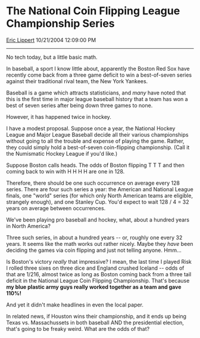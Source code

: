 <div id="page">

# The National Coin Flipping League Championship Series

[Eric Lippert](https://social.msdn.microsoft.com/profile/Eric%20Lippert) 10/21/2004 12:09:00 PM

-----

<div id="content">

<div class="mine">

No tech today, but a little basic math.

In baseball, a sport I know little about, apparently the Boston Red Sox have recently come back from a three game deficit to win a best-of-seven series against their traditional rival team, the New York Yankees.

Baseball is a game which attracts statisticians, and *many* have noted that this is the first time in major league baseball history that a team has won a best of seven series after being down three games to none.

However, it has happened twice in hockey.

I have a modest proposal. Suppose once a year, the National Hockey League and Major League Baseball decide all their various championships without going to all the trouble and expense of playing the game. Rather, they could simply hold a best-of-seven coin-flipping championship. (Call it the Numismatic Hockey League if you'd like.)

Suppose Boston calls heads. The odds of Boston flipping T T T and then coming back to win with H H H H are one in 128.

Therefore, there should be one such occurrence on average every 128 series. There are four such series a year: the American and National League finals, one "world" series (for which only North American teams are eligible, strangely enough), and one Stanley Cup. You'd expect to wait 128 / 4 = 32 years on average between occurrences.

We've been playing pro baseball and hockey, what, about a hundred years in North America?

Three such series, in about a hundred years -- or, roughly one every 32 years. It seems like the math works out rather nicely. Maybe they *have* been deciding the games via coin flipping and just not telling anyone. Hmm...

Is Boston's victory *really* that impressive? I mean, the last time I played Risk I rolled three sixes on three dice and England crushed Iceland -- odds of that are 1/216, almost twice as long as Boston coming back from a three tail deficit in the National League Coin Flipping Championship. That's because **my blue plastic army guys really worked together as a team and gave 110%\!**

And yet it didn't make headlines in even the local paper.

In related news, if Houston wins their championship, and it ends up being Texas vs. Massachussets in both baseball AND the presidential election, that's going to be freaky weird. What are the odds of that?

</div>

</div>

</div>

